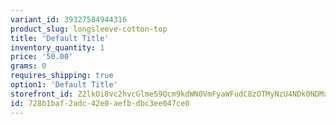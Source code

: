 ```yaml
---
variant_id: 39327584944316
product_slug: longsleeve-cotton-top
title: 'Default Title'
inventory_quantity: 1
price: '50.00'
grams: 0
requires_shipping: true
option1: 'Default Title'
storefront_id: Z2lkOi8vc2hvcGlmeS9Qcm9kdWN0VmFyaWFudC8zOTMyNzU4NDk0NDMxNg==
id: 728b1baf-2adc-42e0-aefb-dbc3ee047ce0
---
```

